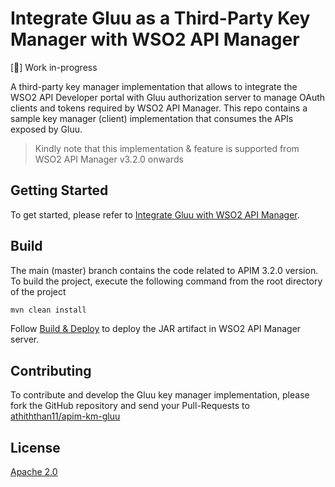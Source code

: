 # Integrate Gluu as a Third-Party Key Manager with WSO2 API Manager

[:construction:] Work in-progress

A third-party key manager implementation that allows to integrate the WSO2 API Developer portal with Gluu authorization server to manage OAuth clients and tokens required by WSO2 API Manager. This repo contains a sample key manager (client) implementation that consumes the APIs exposed by Gluu.

> Kindly note that this implementation & feature is supported from WSO2 API Manager v3.2.0 onwards

## Getting Started

To get started, please refer to [Integrate Gluu with WSO2 API Manager](docs/README.md).

## Build

The main (master) branch contains the code related to APIM 3.2.0 version. To build the project, execute the following command from the root directory of the project

```sh
mvn clean install
```

Follow [Build & Deploy](docs/README.md#build--deploy) to deploy the JAR artifact in WSO2 API Manager server.

## Contributing

To contribute and develop the Gluu key manager implementation, please fork the GitHub repository and send your Pull-Requests to [athiththan11/apim-km-gluu](https://github.com/athiththan11/apim-km-gluu)

## License

[Apache 2.0](LICENSE)
